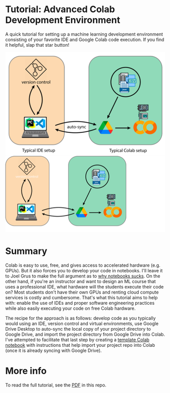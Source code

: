 # Tutorial: Advanced Colab Development Environment
A quick tutorial for setting up a machine learning development environment consisting of your favorite IDE and Google Colab code execution. If you find it helpful, slap that star button!

![](https://github.com/DavidBellamy/advanced_colab_tutorial/blob/main/Colab%20tutorial%20diagram.png#gh-light-mode-only)
![](https://github.com/DavidBellamy/advanced_colab_tutorial/blob/main/Colab%20tutorial%20diagram_darkmode.png#gh-dark-mode-only)

# Summary

Colab is easy to use, free, and gives access to accelerated hardware (e.g. GPUs). But it also forces you to develop your code in notebooks. I'll leave it to Joel Grus to make the full argument as to [why notebooks sucks](https://www.youtube.com/watch?v=7jiPeIFXb6U). On the other hand, if you're an instructor and want to design an ML course that uses a professional IDE, what hardware will the students execute their code on? Most students don't have their own GPUs and renting cloud compute services is costly and cumbersome. That's what this tutorial aims to help with: enable the use of IDEs and proper software engineering practices while also easily executing your code on free Colab hardware.

The recipe for the approach is as follows: develop code as you typically would using an IDE, version control and virtual environments, use Google Drive Desktop to auto-sync the local copy of your project directory to Google Drive, and import the project directory from Google Drive into Colab. I've attempted to facilitate that last step by creating a [template Colab notebook](https://colab.research.google.com/drive/1j7EgNH1cgSrz1TUp8wex2NmL7BQYZYDq?usp=sharing) with instructions that help import your project repo into Colab (once it is already syncing with Google Drive).

# More info

To read the full tutorial, see the [PDF](https://github.com/DavidBellamy/advanced_colab_tutorial/blob/main/Tutorial__Advanced_Colab_Development_Environment.pdf) in this repo.
